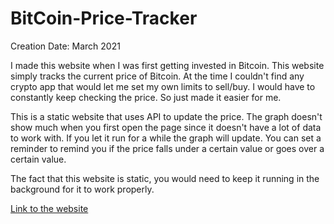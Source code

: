 # BitCoin-Price-Tracker

Creation Date: March 2021

I made this website when I was first getting invested in Bitcoin. This website simply tracks the current price of Bitcoin. At the time I couldn't find any crypto app that would let me set my own limits to sell/buy. I would have to constantly keep checking the price. So just made it easier for me.

This is a static website that uses API to update the price. The graph doesn't show much when you first open the page since it doesn't have a lot of data to work with. If you let it run for a while the graph will update. You can set a reminder to remind you if the price falls under a certain value or goes over a certain value. 

The fact that this website is static, you would need to keep it running in the background for it to work properly. 

 [Link to the website](https://haydher.github.io/BitCoin-Price-Tracker/)
